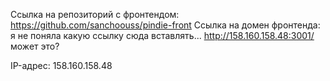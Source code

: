 Ссылка на репозиторий с фронтендом: https://github.com/sanchoouss/pindie-front
Ссылка на домен фронтенда: я не поняла какую ссылку сюда вставлять... http://158.160.158.48:3001/ может это?

IP-адрес: 158.160.158.48